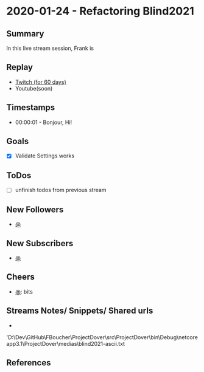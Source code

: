 
# 2020-01-24 - Refactoring Blind2021

Summary
-------

In this live stream session, Frank is 

Replay
------

- [Twitch (for 60 days)](https://www.twitch.tv/videos/)
- Youtube(soon)


Timestamps
--------

- 00:00:01 - Bonjour, Hi!


Goals
-----

- [X] Validate Settings works



ToDos
-----
- [ ] unfinish todos from previous stream


New Followers
-------------

- [@](https://www.twitch.tv/)


New Subscribers
---------------

- [@](https://www.twitch.tv/)



Cheers
------

- [@](https://www.twitch.tv/):  bits



Streams Notes/ Snippets/ Shared urls
-----------------------------------

- 
'D:\Dev\GitHub\FBoucher\ProjectDover\src\ProjectDover\bin\Debug\netcoreapp3.1\ProjectDover\medias\blind2021-ascii.txt


References
----------

